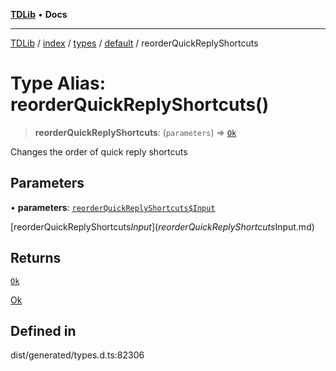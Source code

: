 [**TDLib**](../../../../../../README.md) • **Docs**

***

[TDLib](../../../../../../modules.md) / [index](../../../../../README.md) / [types](../../../README.md) / [default](../README.md) / reorderQuickReplyShortcuts

# Type Alias: reorderQuickReplyShortcuts()

> **reorderQuickReplyShortcuts**: (`parameters`) => [`Ok`](Ok-1.md)

Changes the order of quick reply shortcuts

## Parameters

• **parameters**: [`reorderQuickReplyShortcuts$Input`](reorderQuickReplyShortcuts$Input.md)

[reorderQuickReplyShortcuts$Input](reorderQuickReplyShortcuts$Input.md)

## Returns

[`Ok`](Ok-1.md)

[Ok](Ok-1.md)

## Defined in

dist/generated/types.d.ts:82306

